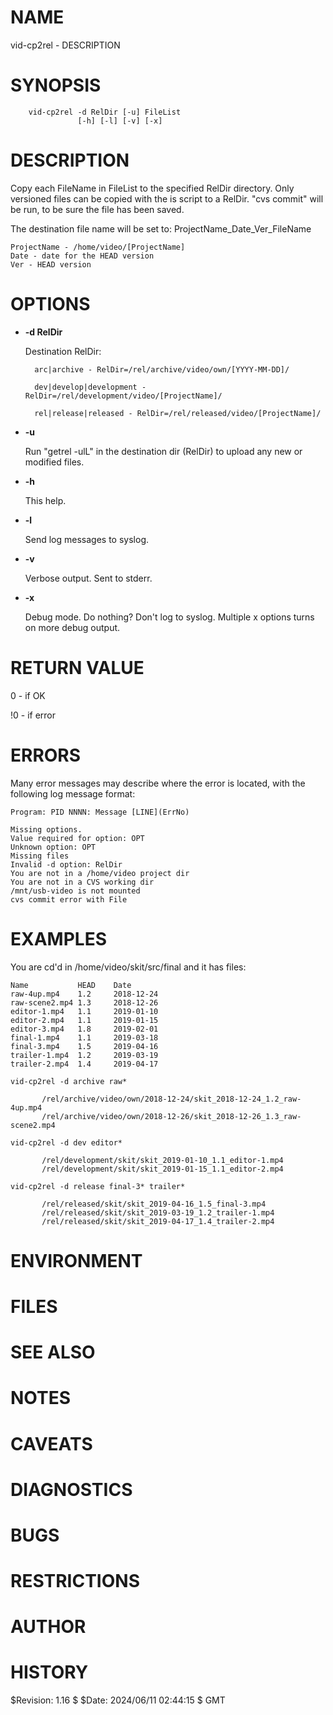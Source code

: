 # NAME

vid-cp2rel - DESCRIPTION

# SYNOPSIS

        vid-cp2rel -d RelDir [-u] FileList
                   [-h] [-l] [-v] [-x]

# DESCRIPTION

Copy each FileName in FileList to the specified RelDir directory.
Only versioned files can be copied with the is script to a
RelDir. "cvs commit" will be run, to be sure the file has been saved.

The destination file name will be set to: ProjectName\_Date\_Ver\_FileName

    ProjectName - /home/video/[ProjectName]
    Date - date for the HEAD version
    Ver - HEAD version

# OPTIONS

- **-d RelDir**

    Destination RelDir:

        arc|archive - RelDir=/rel/archive/video/own/[YYYY-MM-DD]/

        dev|develop|development - RelDir=/rel/development/video/[ProjectName]/

        rel|release|released - RelDir=/rel/released/video/[ProjectName]/

- **-u**

    Run "getrel -ulL" in the destination dir (RelDir) to upload any new or
    modified files.

- **-h**

    This help.

- **-l**

    Send log messages to syslog.

- **-v**

    Verbose output.  Sent to stderr.

- **-x**

    Debug mode.  Do nothing? Don't log to syslog. Multiple x options turns
    on more debug output.

# RETURN VALUE

0 - if OK

!0 - if error

# ERRORS

Many error messages may describe where the error is located, with the
following log message format:

    Program: PID NNNN: Message [LINE](ErrNo)

    Missing options.
    Value required for option: OPT
    Unknown option: OPT
    Missing files
    Invalid -d option: RelDir
    You are not in a /home/video project dir
    You are not in a CVS working dir
    /mnt/usb-video is not mounted
    cvs commit error with File

# EXAMPLES

You are cd'd in /home/video/skit/src/final and it has files:

    Name           HEAD    Date
    raw-4up.mp4    1.2     2018-12-24
    raw-scene2.mp4 1.3     2018-12-26
    editor-1.mp4   1.1     2019-01-10
    editor-2.mp4   1.1     2019-01-15
    editor-3.mp4   1.8     2019-02-01
    final-1.mp4    1.1     2019-03-18
    final-3.mp4    1.5     2019-04-16
    trailer-1.mp4  1.2     2019-03-19
    trailer-2.mp4  1.4     2019-04-17

    vid-cp2rel -d archive raw*

           /rel/archive/video/own/2018-12-24/skit_2018-12-24_1.2_raw-4up.mp4
           /rel/archive/video/own/2018-12-26/skit_2018-12-26_1.3_raw-scene2.mp4

    vid-cp2rel -d dev editor*

           /rel/development/skit/skit_2019-01-10_1.1_editor-1.mp4
           /rel/development/skit/skit_2019-01-15_1.1_editor-2.mp4

    vid-cp2rel -d release final-3* trailer*

           /rel/released/skit/skit_2019-04-16_1.5_final-3.mp4
           /rel/released/skit/skit_2019-03-19_1.2_trailer-1.mp4
           /rel/released/skit/skit_2019-04-17_1.4_trailer-2.mp4

# ENVIRONMENT

# FILES

# SEE ALSO

# NOTES

# CAVEATS

# DIAGNOSTICS

# BUGS

# RESTRICTIONS

# AUTHOR

# HISTORY

$Revision: 1.16 $ $Date: 2024/06/11 02:44:15 $ GMT
